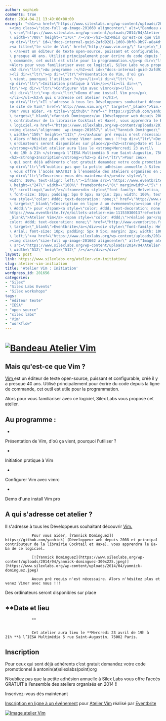 ```yaml
---
author: sophieb
comments: true
date: 2014-04-21 13:49:00+00:00
excerpt: "<h1><a href=\"https://www.silexlabs.org/wp-content/uploads/2014/04/Atelier-vim-avril2014-bandeau.png\"\
  ><img class=\"size-full wp-image-201660 aligncenter\" alt=\"Bandeau Atelier Vim\"\
  \ src=\"https://www.silexlabs.org/wp-content/uploads/2014/04/Atelier-vim-avril2014-bandeau.png\"\
  \ width=\"700\" height=\"176\" /></a></h1><h2>Mais qu'est-ce que Vim ?</h2>\
  <p dir=\"ltr\" id=\"docs-internal-guid-2afd9281-1d60-9bf0-9b97-a8a4df503524\"\
  ><a title=\"le site de Vim\" href=\"http://www.vim.org/\" target=\"_blank\">Vim\
  \ </a>est un éditeur de texte open-source, puissant et configurable, créé il y a\
  \ presque 40 ans. Utilisé principalement pour écrire du code depuis la ligne de\
  \ commande, cet outil est utile pour la programmation.</p><p dir=\"ltr\"\
  >Alors pour vous familiariser avec ce logiciel, Silex Labs vous propose cet atelier.</p>\
  <h2 dir=\"ltr\">Au programme :</h2><ul id=\"docs-internal-guid-2afd9281-1d69-a47e-6424-a4918c499810\"\
  ><li dir=\"ltr\"><p dir=\"ltr\">Présentation de Vim, d'où ça\
  \ vient, pourquoi l'utiliser ?</p></li><li dir=\"ltr\">\
  <p dir=\"ltr\">Initiation pratique à Vim</p></li><li dir=\"\
  ltr\"><p dir=\"ltr\">Configurer Vim avec vimrc</p></li>\
  <li dir=\"ltr\"><p dir=\"ltr\">Demo d'une install Vim pro</p>\
  </li></ul><h2>A qui s'adresse cet atelier ?</h2>\
  <p dir=\"ltr\">Il s'adresse à tous les Développeurs souhaitant découvrir <a title=\"\
  le site de Vim\" href=\"http://www.vim.org/\" target=\"_blank\">Vim.</a></p>\
  Pour vous aider, <a title=\"github\" href=\" https://github.com/yanhick\"\
  \ target=\"_blank\">Yannick Dominguez</a> (Développeur web depuis 2008 et principal\
  \ contributeur de la librairie Cocktail et Haxe), vous apprendra le Ba-ba de ce\
  \ logiciel.<a href=\"https://www.silexlabs.org/wp-content/uploads/2014/04/yannick-dominguez.jpeg\"\
  ><img class=\"alignnone  wp-image-201657\" alt=\"Yannick Dominguez\" src=\"https://www.silexlabs.org/wp-content/uploads/2014/04/yannick-dominguez-300x225.jpeg\"\
  \ width=\"150\" height=\"112\" /></a>Aucun pré requis n'est nécessaire.\
  \ Alors n'hésitez plus et venez Vimer avec nous !!!<p dir=\"ltr\">Des\
  \ ordinateurs seront disponibles sur place</p><h2><strong>Date et lieu\
  </strong></h2>Cet atelier aura lieu le <strong>Mercredi 23 avril\
  \ de 19h à 21h </strong>à l’IESA Multimédia 5 rue Saint-Augustin, 75002 Paris.\
  <h2><strong>Inscription</strong></h2><p dir=\"ltr\">Pour ceux\
  \ qui sont déjà adhérents c’est gratuit demandez votre code promotionnel à antonin(at)silexlabs(point)org</p>\
  <p dir=\"ltr\">N’oubliez pas que la petite adhésion annuelle à Silex Labs\
  \ vous offre l’accès GRATUIT à l’ensemble des ateliers organisés en 2014 !!</p>\
  <p dir=\"ltr\">Inscrivez-vous dès maintenant</p><div style=\"\
  width: 100%; text-align: left;\"><iframe src=\"https://www.eventbrite.fr/tickets-external?eid=11153030013&amp;ref=etckt\"\
  \ height=\"247\" width=\"100%\" frameborder=\"0\" marginwidth=\"5\" marginheight=\"\
  5\" scrolling=\"auto\"></iframe><div style=\"font-family: Helvetica, Arial;\
  \ font-size: 10px; padding: 5px 0 5px; margin: 2px; width: 100%; text-align: left;\"\
  ><a style=\"color: #ddd; text-decoration: none;\" href=\"http://www.eventbrite.fr/r/etckt\"\
  \ target=\"_blank\">Inscription en ligne à un événement</a><span style=\"color:\
  \ #ddd;\"> pour </span><a style=\"color: #ddd; text-decoration: none;\" href=\"\
  https://www.eventbrite.fr/e/billets-atelier-vim-11153030013?ref=etckt\" target=\"\
  _blank\">Atelier Vim</a> <span style=\"color: #ddd;\">réalisé par</span> <a style=\"\
  color: #ddd; text-decoration: none;\" href=\"http://www.eventbrite.fr?ref=etckt\"\
  \ target=\"_blank\">Eventbrite</a></div><div style=\"font-family: Helvetica,\
  \ Arial; font-size: 10px; padding: 5px 0 5px; margin: 2px; width: 100%; text-align:\
  \ left;\"><a href=\"https://www.silexlabs.org/wp-content/uploads/2014/04/Atelier-vim-avril2014-carre.png\"\
  ><img class=\"size-full wp-image-201662 aligncenter\" alt=\"Image atelier Vim\"\
  \ src=\"https://www.silexlabs.org/wp-content/uploads/2014/04/Atelier-vim-avril2014-carre.png\"\
  \ width=\"512\" height=\"512\" /></a></div></div>"
layout: post
link: https://www.silexlabs.org/atelier-vim-initiation/
slug: atelier-vim-initiation
title: 'Atelier Vim : Initiation'
wordpress_id: 201656
categories:
- "Silex"
- "Silex Labs Events"
- "Silex workshops"
tags:
- "éditeur texte"
- "IESA"
- "open source"
- "silex labs"
- "Vim"
- "workflow"
---
```


# [![Bandeau Atelier Vim](https://www.silexlabs.org/wp-content/uploads/2014/04/Atelier-vim-avril2014-bandeau.png)](https://www.silexlabs.org/wp-content/uploads/2014/04/Atelier-vim-avril2014-bandeau.png)




## Mais qu'est-ce que Vim ?




[Vim ](http://www.vim.org/)est un éditeur de texte open-source, puissant et configurable, créé il y a presque 40 ans. Utilisé principalement pour écrire du code depuis la ligne de commande, cet outil est utile pour la programmation.




Alors pour vous familiariser avec ce logiciel, Silex Labs vous propose cet atelier.





## Au programme :






  *


Présentation de Vim, d'où ça vient, pourquoi l'utiliser ?





  *


Initiation pratique à Vim





  *


Configurer Vim avec vimrc





  *


Demo d'une install Vim pro







## A qui s'adresse cet atelier ?




Il s'adresse à tous les Développeurs souhaitant découvrir [Vim.](http://www.vim.org/)


				Pour vous aider, [Yannick Dominguez]( https://github.com/yanhick) (Développeur web depuis 2008 et principal contributeur de la librairie Cocktail et Haxe), vous apprendra le Ba-ba de ce logiciel.

				[![Yannick Dominguez](https://www.silexlabs.org/wp-content/uploads/2014/04/yannick-dominguez-300x225.jpeg)](https://www.silexlabs.org/wp-content/uploads/2014/04/yannick-dominguez.jpeg)

				Aucun pré requis n'est nécessaire. Alors n'hésitez plus et venez Vimer avec nous !!!


Des ordinateurs seront disponibles sur place





## **Date et lieu
				**


				Cet atelier aura lieu le **Mercredi 23 avril de 19h à 21h **à l’IESA Multimédia 5 rue Saint-Augustin, 75002 Paris.


## **Inscription**




Pour ceux qui sont déjà adhérents c’est gratuit demandez votre code promotionnel à antonin(at)silexlabs(point)org




N’oubliez pas que la petite adhésion annuelle à Silex Labs vous offre l’accès GRATUIT à l’ensemble des ateliers organisés en 2014 !!




Inscrivez-vous dès maintenant








[Inscription en ligne à un événement](http://www.eventbrite.fr/r/etckt) pour [Atelier Vim](https://www.eventbrite.fr/e/billets-atelier-vim-11153030013?ref=etckt) réalisé par [Eventbrite](http://www.eventbrite.fr?ref=etckt)




[![Image atelier Vim](https://www.silexlabs.org/wp-content/uploads/2014/04/Atelier-vim-avril2014-carre.png)](https://www.silexlabs.org/wp-content/uploads/2014/04/Atelier-vim-avril2014-carre.png)



